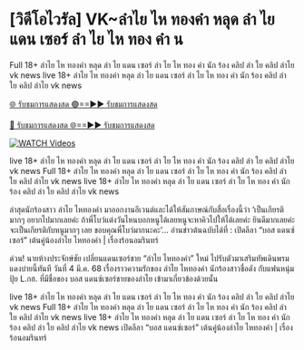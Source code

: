 # [วิดีโอไวรัล] VK~ลำไย ไห ทองคำ หลุด ลํา ไย แดน เซอร์ ลํา ไย ไห ทอง คํา น


Full 18+ ลำไย ไห ทองคำ หลุด ลํา ไย แดน เซอร์ ลํา ไย ไห ทอง คํา นัก ร้อง คลิป ลำ ใย คลิป ลำไย vk news live 18+ ลำไย ไห ทองคำ หลุด ลํา ไย แดน เซอร์ ลํา ไย ไห ทอง คํา นัก ร้อง คลิป ลำ ใย คลิป ลำไย vk news


[🌐 รับชมการแสดงสด 🟢==►► รับชมการแสดงสด](https://ultra-bulletin.blogspot.com/p/ultra-bulletin-25.html)

[🔴 รับชมการแสดงสด 🌐==►► รับชมการแสดงสด](https://ultra-bulletin.blogspot.com/p/ultra-bulletin-25.html)

[![WATCH Videos](https://i.imgur.com/dJHk4Zq.gif)](https://ultra-bulletin.blogspot.com/p/ultra-bulletin-25.html)


live 18+ ลำไย ไห ทองคำ หลุด ลํา ไย แดน เซอร์ ลํา ไย ไห ทอง คํา นัก ร้อง คลิป ลำ ใย คลิป ลำไย vk news Full 18+ ลำไย ไห ทองคำ หลุด ลํา ไย แดน เซอร์ ลํา ไย ไห ทอง คํา นัก ร้อง คลิป ลำ ใย คลิป ลำไย vk news live 18+ ลำไย ไห ทองคำ หลุด ลํา ไย แดน เซอร์ ลํา ไย ไห ทอง คํา นัก ร้อง คลิป ลำ ใย คลิป ลำไย vk news

ล่าสุดนักร้องสาว ลำไย ไหทองคำ มาออกงานอีเวนต์และได้ให้สัมภาษณ์กับสื่อเรื่องนี้ว่า ‘เป็นเกียรติมากๆ อยากไปมากเลยค่ะ ถ้าพี่โบว์แต่งวันไหนบอกหนูได้เลยหนูจะหาคิวไปให้ได้เลยค่ะ ยินดีมากเลยค่ะ จะเป็นเกียรติกับหนูมากๆ เลย ขอบคุณพี่โบว์มากนะคะ’... อ่านข่าวต้นฉบับได้ที่ : เปิดลีลา “บอส แดนซ์เซอร์” เต้นคู่น้องลำไย ไหทองคำ | เรื่องร้อนอมรินทร์

ด่วน! นายห้างประจักษ์ชัย เปลี่ยนแดนเซอร์ชาย “ลำไย ไหทองคำ” ใหม่ ไปรับตัวมาเสริมทัพเดินพรมแดงบ่ายนี้ทันที
วันที่ 4 มี.ค. 68 เรื่องราวความรักของ ลำไย ไหทองคำ นักร้องสาวชื่อดัง กับแฟนหนุ่ม ปุ้ย L.กฮ. ที่มีชื่อของ บอส แดนซ์เซอร์ชายของลำไย เข้ามาเกี่ยวข้องด้วยนั้น 

live 18+ ลำไย ไห ทองคำ หลุด ลํา ไย แดน เซอร์ ลํา ไย ไห ทอง คํา นัก ร้อง คลิป ลำ ใย คลิป ลำไย vk news Full 18+ ลำไย ไห ทองคำ หลุด ลํา ไย แดน เซอร์ ลํา ไย ไห ทอง คํา นัก ร้อง คลิป ลำ ใย คลิป ลำไย vk news live 18+ ลำไย ไห ทองคำ หลุด ลํา ไย แดน เซอร์ ลํา ไย ไห ทอง คํา นัก ร้อง คลิป ลำ ใย คลิป ลำไย vk news เปิดลีลา “บอส แดนซ์เซอร์” เต้นคู่น้องลำไย ไหทองคำ | เรื่องร้อนอมรินทร์
